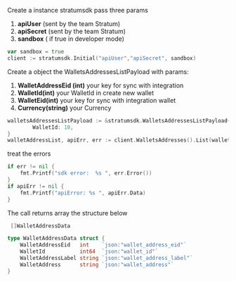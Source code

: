 
Create a instance stratumsdk pass three params 
1. **apiUser** (sent by the team Stratum)
2. **apiSecret** (sent by the team Stratum)
3. **sandbox** ( if true in developer mode)


```go
var sandbox = true
client := stratumsdk.Initial("apiUser","apiSecret", sandbox)
```

Create a object the WalletsAddressesListPayload with params:
1. **WalletAddressEid (int)**  your key for sync with integration
2. **WalletId(int)**  your WalletId in create new wallet 
3. **WalletEid(int)** your key for sync with integration wallet
4. **Currency(string)** your Currency

```go
walletsAddressesListPayload := &stratumsdk.WalletsAddressesListPayload{
		WalletId: 10,
}
walletAddressList, apiErr, err := client.WalletsAddresses().List(walletsAddressesListPayload)
```

treat the errors
```go 
if err != nil {
	fmt.Printf("sdk error:  %s ", err.Error())
}
if apiErr != nil {
	fmt.Printf("apiError: %s ", apiErr.Data)
}
```
The call returns array the structure below

```go 
 []WalletAddressData 

type WalletAddressData struct {
	WalletAddressEid   int    `json:"wallet_address_eid"`
	WalletId           int64  `json:"wallet_id"`
	WalletAddressLabel string `json:"wallet_address_label"`
	WalletAddress      string `json:"wallet_address"`
}


```

